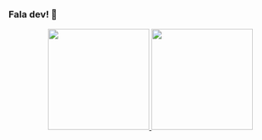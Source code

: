 ### Fala dev! 👋
<!--
**PedroBVictor/PedroBVictor** is a ✨ _special_ ✨ repository because its `README.md` (this file) appears on your GitHub profile.

Here are some ideas to get you started:

- 🔭 Atualmente a procura de um primeiro emprego como desenvolvedor front-end junior ...
- 🌱 Estudando ReactJS ...
- 💬 Entre em contato comigo: pedro20002victor@gmail.com ...
-->

<div align = "center">
  <a href="https://github.com/PedroBVictor">
  <img height = "180em" src = "https://github-readme-stats.vercel.app/api?username=PedroBVictor&show_icons=true&theme=dracula&include_all_commits=true&count_private=true" />
  <img height = "180em" src = "https://github-readme-stats.vercel.app/api/top-langs/?username=PedroBVictor&layout=compact&langs_count=7&theme=dracula" />
</div>

